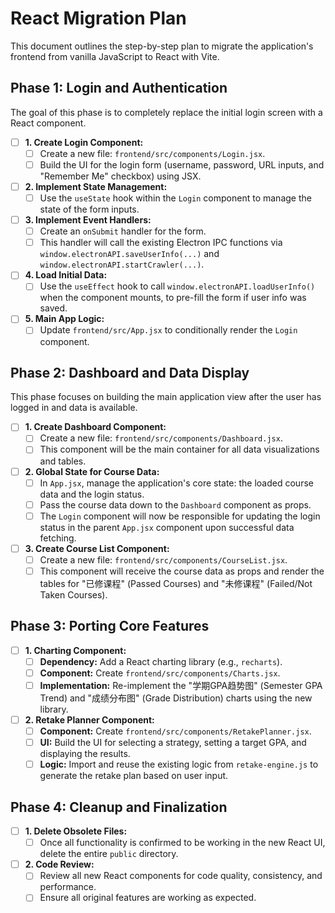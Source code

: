# React Migration Plan

This document outlines the step-by-step plan to migrate the application's frontend from vanilla JavaScript to React with Vite.

## Phase 1: Login and Authentication

The goal of this phase is to completely replace the initial login screen with a React component.

- [ ] **1. Create Login Component:**
    - [ ] Create a new file: `frontend/src/components/Login.jsx`.
    - [ ] Build the UI for the login form (username, password, URL inputs, and "Remember Me" checkbox) using JSX.

- [ ] **2. Implement State Management:**
    - [ ] Use the `useState` hook within the `Login` component to manage the state of the form inputs.

- [ ] **3. Implement Event Handlers:**
    - [ ] Create an `onSubmit` handler for the form.
    - [ ] This handler will call the existing Electron IPC functions via `window.electronAPI.saveUserInfo(...)` and `window.electronAPI.startCrawler(...)`.

- [ ] **4. Load Initial Data:**
    - [ ] Use the `useEffect` hook to call `window.electronAPI.loadUserInfo()` when the component mounts, to pre-fill the form if user info was saved.

- [ ] **5. Main App Logic:**
    - [ ] Update `frontend/src/App.jsx` to conditionally render the `Login` component.

## Phase 2: Dashboard and Data Display

This phase focuses on building the main application view after the user has logged in and data is available.

- [ ] **1. Create Dashboard Component:**
    - [ ] Create a new file: `frontend/src/components/Dashboard.jsx`.
    - [ ] This component will be the main container for all data visualizations and tables.

- [ ] **2. Global State for Course Data:**
    - [ ] In `App.jsx`, manage the application's core state: the loaded course data and the login status.
    - [ ] Pass the course data down to the `Dashboard` component as props.
    - [ ] The `Login` component will now be responsible for updating the login status in the parent `App.jsx` component upon successful data fetching.

- [ ] **3. Create Course List Component:**
    - [ ] Create a new file: `frontend/src/components/CourseList.jsx`.
    - [ ] This component will receive the course data as props and render the tables for "已修课程" (Passed Courses) and "未修课程" (Failed/Not Taken Courses).

## Phase 3: Porting Core Features

- [ ] **1. Charting Component:**
    - [ ] **Dependency:** Add a React charting library (e.g., `recharts`).
    - [ ] **Component:** Create `frontend/src/components/Charts.jsx`.
    - [ ] **Implementation:** Re-implement the "学期GPA趋势图" (Semester GPA Trend) and "成绩分布图" (Grade Distribution) charts using the new library.

- [ ] **2. Retake Planner Component:**
    - [ ] **Component:** Create `frontend/src/components/RetakePlanner.jsx`.
    - [ ] **UI:** Build the UI for selecting a strategy, setting a target GPA, and displaying the results.
    - [ ] **Logic:** Import and reuse the existing logic from `retake-engine.js` to generate the retake plan based on user input.

## Phase 4: Cleanup and Finalization

- [ ] **1. Delete Obsolete Files:**
    - [ ] Once all functionality is confirmed to be working in the new React UI, delete the entire `public` directory.

- [ ] **2. Code Review:**
    - [ ] Review all new React components for code quality, consistency, and performance.
    - [ ] Ensure all original features are working as expected.
